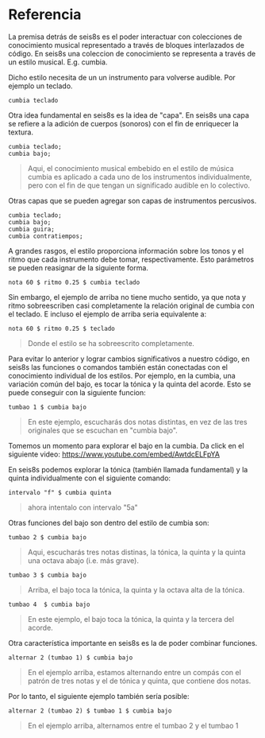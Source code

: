 # Referencia


La premisa detrás de seis8s es el poder interactuar con colecciones de conocimiento musical representado a través de bloques interlazados de código. En seis8s una coleccion de conocimiento se representa a través de un estilo musical. E.g. cumbia.

Dicho estilo necesita de un un instrumento para volverse audible. Por ejemplo un teclado.

```
cumbia teclado
```

Otra idea fundamental en seis8s es la idea de "capa". En seis8s una capa se refiere a la adición de cuerpos (sonoros) con el fin de enriquecer la textura.

```
cumbia teclado;
cumbia bajo;
```
> Aqui, el conocimiento musical embebido en el estilo de música cumbia es aplicado a cada uno de los instrumentos individualmente, pero con el fin de que tengan un significado audible en lo colectivo.

Otras capas que se pueden agregar son capas de instrumentos percusivos.

```
cumbia teclado;
cumbia bajo;
cumbia guira;
cumbia contratiempos;
```

A grandes rasgos, el estilo proporciona información sobre los tonos y el ritmo que cada instrumento debe tomar, respectivamente. Esto parámetros se pueden reasignar de la siguiente forma.

```
nota 60 $ ritmo 0.25 $ cumbia teclado
```

Sin embargo, el ejemplo de arriba no tiene mucho sentido, ya que nota y ritmo sobreescriben casi completamente la relación original de cumbia con el teclado. E incluso el ejemplo de arriba seria equivalente a:

```
nota 60 $ ritmo 0.25 $ teclado

```

> Donde el estilo se ha sobreescrito completamente.

Para evitar lo anterior y lograr cambios significativos a nuestro código, en seis8s las funciones o comandos también están conectadas con el conocimiento individual de los estilos. Por ejemplo, en la cumbia, una variación común del bajo, es tocar la tónica y la quinta del acorde. Esto se puede conseguir con la siguiente funcion:

```
tumbao 1 $ cumbia bajo
```
> En este ejemplo, escucharás dos notas distintas, en vez de las tres originales que se escuchan en "cumbia bajo".

Tomemos un momento para explorar el bajo en la cumbia. Da click en el siguiente video: https://www.youtube.com/embed/AwtdcELFpYA
<!-- blank line -->


En seis8s podemos explorar la tónica (también llamada fundamental) y la quinta individualmente con el siguiente comando:

```
intervalo "f" $ cumbia quinta
```
> ahora intentalo con intervalo "5a"

Otras funciones del bajo son dentro del estilo de cumbia son:

```
tumbao 2 $ cumbia bajo
```
>  Aqui, escucharás tres notas distinas, la tónica, la quinta y la quinta una octava abajo (i.e. más grave).

```
tumbao 3 $ cumbia bajo
```
> Arriba, el bajo toca la tónica, la quinta y la octava alta de la tónica.

<!-- ```tucanes $ cumbia bajo
``` -->

```
tumbao 4  $ cumbia bajo
```
> En este ejemplo, el bajo toca la tónica, la quinta y la tercera del acorde.

<!-- ```saborcolombia $ cumbia bajo
``` -->


Otra característica importante en seis8s es la de poder combinar funciones.

```
alternar 2 (tumbao 1) $ cumbia bajo
```
> En el ejemplo arriba, estamos alternando entre un compás con el patrón de tres notas y el de tónica y quinta, que contiene dos notas.

Por lo tanto, el siguiente ejemplo también sería posible:

```
alternar 2 (tumbao 2) $ tumbao 1 $ cumbia bajo
```
> En el ejemplo arriba, alternamos entre el tumbao 2 y el tumbao 1


<!-- adorno tonicayquinta $ cumbia bajo -->

<!-- ```tumbao $ cumbia quinta; -->
<!-- ``` -->

